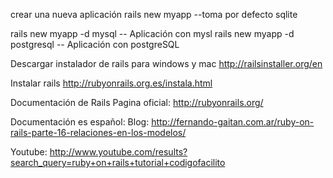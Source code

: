crear una nueva aplicación
rails new myapp --toma por defecto sqlite

rails new myapp -d mysql -- Aplicación con mysl
rails new myapp -d postgresql -- Aplicación con postgreSQL

Descargar instalador de rails para windows y mac
http://railsinstaller.org/en

Instalar rails
http://rubyonrails.org.es/instala.html

Documentación de Rails
Pagina oficial: http://rubyonrails.org/


Documentación es español:
Blog: http://fernando-gaitan.com.ar/ruby-on-rails-parte-16-relaciones-en-los-modelos/

Youtube: http://www.youtube.com/results?search_query=ruby+on+rails+tutorial+codigofacilito